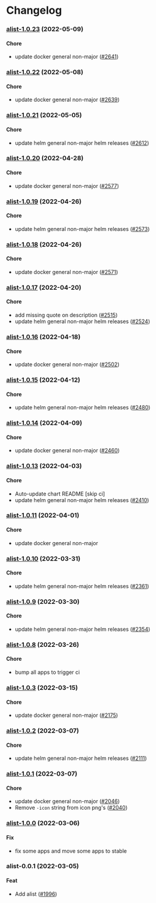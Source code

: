 # Changelog<br>


<a name="alist-1.0.23"></a>
### [alist-1.0.23](https://github.com/truecharts/apps/compare/alist-1.0.22...alist-1.0.23) (2022-05-09)

#### Chore

* update docker general non-major ([#2641](https://github.com/truecharts/apps/issues/2641))



<a name="alist-1.0.22"></a>
### [alist-1.0.22](https://github.com/truecharts/apps/compare/alist-1.0.21...alist-1.0.22) (2022-05-08)

#### Chore

* update docker general non-major ([#2639](https://github.com/truecharts/apps/issues/2639))



<a name="alist-1.0.21"></a>
### [alist-1.0.21](https://github.com/truecharts/apps/compare/alist-1.0.20...alist-1.0.21) (2022-05-05)

#### Chore

* update helm general non-major helm releases ([#2612](https://github.com/truecharts/apps/issues/2612))



<a name="alist-1.0.20"></a>
### [alist-1.0.20](https://github.com/truecharts/apps/compare/alist-1.0.19...alist-1.0.20) (2022-04-28)

#### Chore

* update docker general non-major ([#2577](https://github.com/truecharts/apps/issues/2577))



<a name="alist-1.0.19"></a>
### [alist-1.0.19](https://github.com/truecharts/apps/compare/alist-1.0.18...alist-1.0.19) (2022-04-26)

#### Chore

* update helm general non-major helm releases ([#2573](https://github.com/truecharts/apps/issues/2573))



<a name="alist-1.0.18"></a>
### [alist-1.0.18](https://github.com/truecharts/apps/compare/alist-1.0.17...alist-1.0.18) (2022-04-26)

#### Chore

* update docker general non-major ([#2571](https://github.com/truecharts/apps/issues/2571))



<a name="alist-1.0.17"></a>
### [alist-1.0.17](https://github.com/truecharts/apps/compare/alist-1.0.16...alist-1.0.17) (2022-04-20)

#### Chore

* add missing quote on description ([#2515](https://github.com/truecharts/apps/issues/2515))
* update helm general non-major helm releases ([#2524](https://github.com/truecharts/apps/issues/2524))



<a name="alist-1.0.16"></a>
### [alist-1.0.16](https://github.com/truecharts/apps/compare/alist-1.0.15...alist-1.0.16) (2022-04-18)

#### Chore

* update docker general non-major ([#2502](https://github.com/truecharts/apps/issues/2502))



<a name="alist-1.0.15"></a>
### [alist-1.0.15](https://github.com/truecharts/apps/compare/alist-1.0.14...alist-1.0.15) (2022-04-12)

#### Chore

* update helm general non-major helm releases ([#2480](https://github.com/truecharts/apps/issues/2480))



<a name="alist-1.0.14"></a>
### [alist-1.0.14](https://github.com/truecharts/apps/compare/alist-1.0.13...alist-1.0.14) (2022-04-09)

#### Chore

* update docker general non-major ([#2460](https://github.com/truecharts/apps/issues/2460))



<a name="alist-1.0.13"></a>
### [alist-1.0.13](https://github.com/truecharts/apps/compare/alist-1.0.12...alist-1.0.13) (2022-04-03)

#### Chore

* Auto-update chart README [skip ci]
* update helm general non-major helm releases ([#2410](https://github.com/truecharts/apps/issues/2410))



<a name="alist-1.0.11"></a>
### [alist-1.0.11](https://github.com/truecharts/apps/compare/alist-1.0.10...alist-1.0.11) (2022-04-01)

#### Chore

* update docker general non-major



<a name="alist-1.0.10"></a>
### [alist-1.0.10](https://github.com/truecharts/apps/compare/alist-1.0.9...alist-1.0.10) (2022-03-31)

#### Chore

* update helm general non-major helm releases ([#2361](https://github.com/truecharts/apps/issues/2361))



<a name="alist-1.0.9"></a>
### [alist-1.0.9](https://github.com/truecharts/apps/compare/alist-1.0.8...alist-1.0.9) (2022-03-30)

#### Chore

* update helm general non-major helm releases ([#2354](https://github.com/truecharts/apps/issues/2354))



<a name="alist-1.0.8"></a>
### [alist-1.0.8](https://github.com/truecharts/apps/compare/alist-1.0.7...alist-1.0.8) (2022-03-26)

#### Chore

* bump all apps to trigger ci



<a name="alist-1.0.3"></a>
### [alist-1.0.3](https://github.com/truecharts/apps/compare/alist-1.0.2...alist-1.0.3) (2022-03-15)

#### Chore

* update docker general non-major ([#2175](https://github.com/truecharts/apps/issues/2175))



<a name="alist-1.0.2"></a>
### [alist-1.0.2](https://github.com/truecharts/apps/compare/alist-1.0.1...alist-1.0.2) (2022-03-07)

#### Chore

* update helm general non-major helm releases ([#2111](https://github.com/truecharts/apps/issues/2111))



<a name="alist-1.0.1"></a>
### [alist-1.0.1](https://github.com/truecharts/apps/compare/alist-1.0.0...alist-1.0.1) (2022-03-07)

#### Chore

* update docker general non-major ([#2046](https://github.com/truecharts/apps/issues/2046))
* Remove `-icon` string from icon png's ([#2040](https://github.com/truecharts/apps/issues/2040))



<a name="alist-1.0.0"></a>
### [alist-1.0.0](https://github.com/truecharts/apps/compare/alist-0.0.1...alist-1.0.0) (2022-03-06)

#### Fix

* fix some apps and move some apps to stable



<a name="alist-0.0.1"></a>
### alist-0.0.1 (2022-03-05)

#### Feat

* Add alist ([#1996](https://github.com/truecharts/apps/issues/1996))
